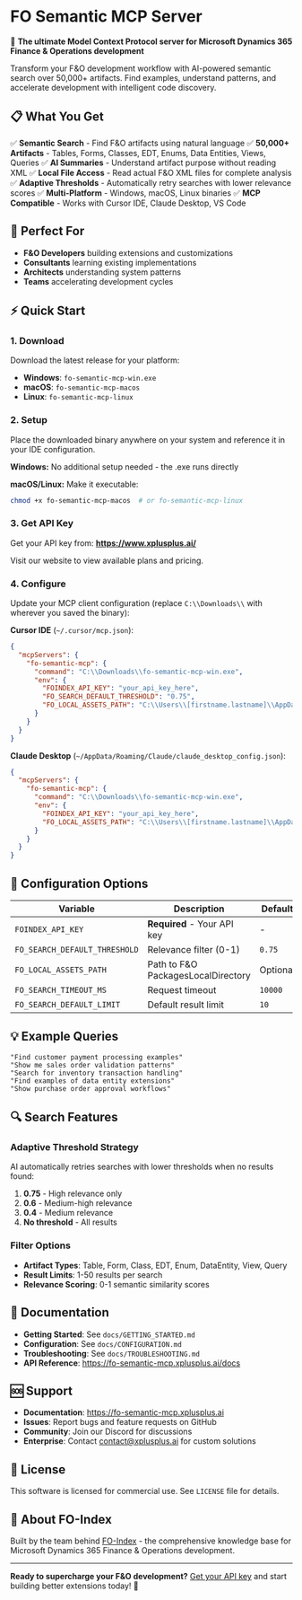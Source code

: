 # FO Semantic MCP Server

🚀 **The ultimate Model Context Protocol server for Microsoft Dynamics 365 Finance & Operations development**

Transform your F&O development workflow with AI-powered semantic search over 50,000+ artifacts. Find examples, understand patterns, and accelerate development with intelligent code discovery.

## 📋 What You Get

✅ **Semantic Search** - Find F&O artifacts using natural language
✅ **50,000+ Artifacts** - Tables, Forms, Classes, EDT, Enums, Data Entities, Views, Queries
✅ **AI Summaries** - Understand artifact purpose without reading XML
✅ **Local File Access** - Read actual F&O XML files for complete analysis
✅ **Adaptive Thresholds** - Automatically retry searches with lower relevance scores
✅ **Multi-Platform** - Windows, macOS, Linux binaries
✅ **MCP Compatible** - Works with Cursor IDE, Claude Desktop, VS Code

## 🎯 Perfect For

- **F&O Developers** building extensions and customizations
- **Consultants** learning existing implementations
- **Architects** understanding system patterns
- **Teams** accelerating development cycles

## ⚡ Quick Start

### 1. Download

Download the latest release for your platform:
- **Windows**: `fo-semantic-mcp-win.exe`
- **macOS**: `fo-semantic-mcp-macos`
- **Linux**: `fo-semantic-mcp-linux`

### 2. Setup

Place the downloaded binary anywhere on your system and reference it in your IDE configuration.

**Windows:** No additional setup needed - the .exe runs directly

**macOS/Linux:** Make it executable:
```bash
chmod +x fo-semantic-mcp-macos  # or fo-semantic-mcp-linux
```

### 3. Get API Key

Get your API key from: **https://www.xplusplus.ai/**

Visit our website to view available plans and pricing.

### 4. Configure

Update your MCP client configuration (replace `C:\\Downloads\\` with wherever you saved the binary):

**Cursor IDE** (`~/.cursor/mcp.json`):
```json
{
  "mcpServers": {
    "fo-semantic-mcp": {
      "command": "C:\\Downloads\\fo-semantic-mcp-win.exe",
      "env": {
        "FOINDEX_API_KEY": "your_api_key_here",
        "FO_SEARCH_DEFAULT_THRESHOLD": "0.75",
        "FO_LOCAL_ASSETS_PATH": "C:\\Users\\[firstname.lastname]\\AppData\\Local\\Microsoft\\Dynamics365\\10.0.2263.74\\PackagesLocalDirectory"
      }
    }
  }
}
```

**Claude Desktop** (`~/AppData/Roaming/Claude/claude_desktop_config.json`):
```json
{
  "mcpServers": {
    "fo-semantic-mcp": {
      "command": "C:\\Downloads\\fo-semantic-mcp-win.exe",
      "env": {
        "FOINDEX_API_KEY": "your_api_key_here",
        "FO_LOCAL_ASSETS_PATH": "C:\\Users\\[firstname.lastname]\\AppData\\Local\\Microsoft\\Dynamics365\\10.0.2263.74\\PackagesLocalDirectory"
      }
    }
  }
}
```

## 🔧 Configuration Options

| Variable | Description | Default | Example |
|----------|-------------|---------|---------|
| `FOINDEX_API_KEY` | **Required** - Your API key | - | `your_api_key_here` |
| `FO_SEARCH_DEFAULT_THRESHOLD` | Relevance filter (0-1) | `0.75` | `0.75` |
| `FO_LOCAL_ASSETS_PATH` | Path to F&O PackagesLocalDirectory | Optional | `C:\Users\[firstname.lastname]\AppData\Local\Microsoft\Dynamics365\10.0.2263.74\PackagesLocalDirectory` |
| `FO_SEARCH_TIMEOUT_MS` | Request timeout | `10000` | `10000` |
| `FO_SEARCH_DEFAULT_LIMIT` | Default result limit | `10` | `10` |

## 💡 Example Queries

```
"Find customer payment processing examples"
"Show me sales order validation patterns"
"Search for inventory transaction handling"
"Find examples of data entity extensions"
"Show purchase order approval workflows"
```

## 🔍 Search Features

### Adaptive Threshold Strategy
AI automatically retries searches with lower thresholds when no results found:
1. **0.75** - High relevance only
2. **0.6** - Medium-high relevance
3. **0.4** - Medium relevance
4. **No threshold** - All results

### Filter Options
- **Artifact Types**: Table, Form, Class, EDT, Enum, DataEntity, View, Query
- **Result Limits**: 1-50 results per search
- **Relevance Scoring**: 0-1 semantic similarity scores

## 📖 Documentation

- **Getting Started**: See `docs/GETTING_STARTED.md`
- **Configuration**: See `docs/CONFIGURATION.md`
- **Troubleshooting**: See `docs/TROUBLESHOOTING.md`
- **API Reference**: https://fo-semantic-mcp.xplusplus.ai/docs

## 🆘 Support

- **Documentation**: https://fo-semantic-mcp.xplusplus.ai
- **Issues**: Report bugs and feature requests on GitHub
- **Community**: Join our Discord for discussions
- **Enterprise**: Contact contact@xplusplus.ai for custom solutions

## 📄 License

This software is licensed for commercial use. See `LICENSE` file for details.

## 🚀 About FO-Index

Built by the team behind [FO-Index](https://www.xplusplus.ai) - the comprehensive knowledge base for Microsoft Dynamics 365 Finance & Operations development.

---

**Ready to supercharge your F&O development?** [Get your API key](https://www.xplusplus.ai) and start building better extensions today! 🎯
